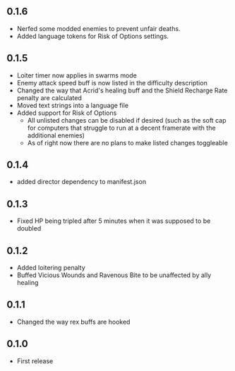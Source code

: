 ## 0.1.6
- Nerfed some modded enemies to prevent unfair deaths.
- Added language tokens for Risk of Options settings.
## 0.1.5
- Loiter timer now applies in swarms mode
- Enemy attack speed buff is now listed in the difficulty description
- Changed the way that Acrid's healing buff and the Shield Recharge Rate penalty are calculated
- Moved text strings into a language file
- Added support for Risk of Options
  - All unlisted changes can be disabled if desired (such as the soft cap for computers that struggle to run at a decent framerate with the additional enemies)
  - As of right now there are no plans to make listed changes toggleable
## 0.1.4
- added director dependency to manifest.json
## 0.1.3
- Fixed HP being tripled after 5 minutes when it was supposed to be doubled
## 0.1.2
- Added loitering penalty
- Buffed Vicious Wounds and Ravenous Bite to be unaffected by ally healing
## 0.1.1
- Changed the way rex buffs are hooked
## 0.1.0
- First release
